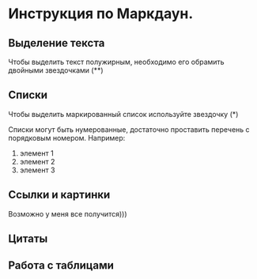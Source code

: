 # Инструкция по Маркдаун.

## Выделение текста
Чтобы выделить текст полужирным, необходимо его обрамить двойными звездочками (**)

## Списки
Чтобы  выделить маркированный список используйте звездочку (*)

Списки могут быть нумерованные, достаточно проставить перечень с порядковым номером. Например:
1. элемент 1
2. элемент 2
3. элемент 3

## Ссылки и картинки
Возможно у меня все получится)))

## Цитаты

## Работа с таблицами
